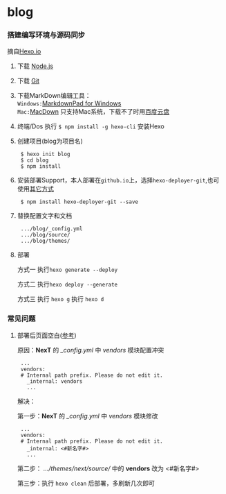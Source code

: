 # blog
### 搭建编写环境与源码同步

摘自[Hexo.io](https://hexo.io/docs/index.html)	

1. 下载 [Node.js](https://nodejs.org)	 

2. 下载 [Git](https://git-scm.com)	
	
3. 下载MarkDown编辑工具：	
```Windows:```[MarkdownPad for Windows](http://markdownpad.com/)	
```Mac:```[MacDown](http://macdown.uranusjr.com/) 只支持Mac系统，下载不了时用[百度云盘](http://pan.baidu.com/s/1cuqThs)
			
4. 终端/Dos 执行 ```$ npm install -g hexo-cli``` 安装Hexo 	

5. 创建项目(blog为项目名)	

		$ hexo init blog	
		$ cd blog	
		$ npm install	
	
6. 安装部署Support，本人部署在`github.io`上，选择`hexo-deployer-git`,也可使用[其它方式](https://hexo.io/zh-cn/docs/deployment.html)

		$ npm install hexo-deployer-git --save


7. 替换配置文字和文档	
	
		.../blog/_config.yml		
		.../blog/source/	
		.../blog/themes/
	
8. 部署

	方式一 执行`hexo generate --deploy` 
	
	方式二 执行`hexo deploy --generate` 
	
	方式三 执行 `hexo g` 执行 `hexo d`

### 常见问题
1. 部署后页面空白([参考](http://blog.csdn.net/xiangwanpeng/article/details/53155642))

	原因：**NexT** 的 *_config.yml* 中 *vendors* 模块配置冲突
	
		...
		vendors:
	  	# Internal path prefix. Please do not edit it.
		  _internal: vendors
		  ...


	
	解决：
	
	第一步：**NexT** 的 *_config.yml* 中 *vendors* 模块修改	
		
		...
		vendors:
	  	# Internal path prefix. Please do not edit it.
		  _internal: <#新名字#>
		  ...

	第二步： *.../themes/next/source/* 中的 **vendors** 改为 <#新名字#>
	
	第三步：执行 `hexo clean` 后部署，多刷新几次即可
